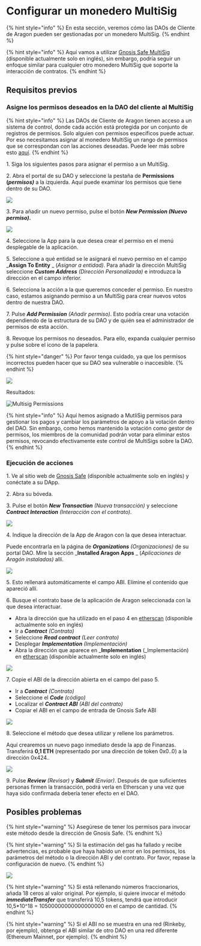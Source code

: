 # Configurar un monedero MultiSig



{% hint style="info" %}
En esta sección, veremos cómo las DAOs de Cliente de Aragon pueden ser gestionadas por un monedero MultiSig.
{% endhint %}

{% hint style="info" %}
Aquí vamos a utilizar [Gnosis Safe MultiSig](https://gnosis-safe.io) (disponible actualmente solo en inglés), sin embargo, podría seguir un enfoque similar para cualquier otro monedero MultiSig que soporte la interacción de contratos.
{% endhint %}

## Requisitos previos

### Asigne los permisos deseados en la DAO del cliente al MultiSig

{% hint style="info" %}
Las DAOs de Cliente de Aragon tienen acceso a un sistema de control, donde cada acción está protegida por un conjunto de registros de permisos. Solo alguien con permisos específicos puede actuar. Por eso necesitamos asignar al monedero MultiSig un rango de permisos que se correspondan con las acciones deseadas. Puede leer más sobre esto [aquí](aragon-client/explore-template-dao/system-setting/permissions-setting.md).
{% endhint %}

1\. Siga los siguientes pasos para asignar el permiso a un MultiSig.

2\. Abra el portal de su DAO y seleccione la pestaña de **Permissions (**_**permisos)**_ a la izquierda. Aquí puede examinar los permisos que tiene dentro de su DAO.

![](https://d33v4339jhl8k0.cloudfront.net/docs/assets/5c98a4fe0428633d2cf3fcf7/images/6112718fb55c2b04bf6dce7e/file-DCOHNWElgt.png)

3\. Para añadir un nuevo permiso, pulse el botón _**New Permission (Nuevo permiso)**_**.**

![](https://d33v4339jhl8k0.cloudfront.net/docs/assets/5c98a4fe0428633d2cf3fcf7/images/611272116ffe270af2a97627/file-D7HYuaQgTh.png)

4\. Seleccione la App para la que desea crear el permiso en el menú desplegable de la aplicación.

5\. Seleccione a qué entidad se le asignará el nuevo permiso en el campo \_**Assign To Entity** \_ (_Asignar a entidad)_. Para añadir la dirección MultiSig seleccione _**Custom Address** (Dirección Personalizada)_ e introduzca la dirección en el campo inferior.&#x20;

6\. Selecciona la acción a la que queremos conceder el permiso. En nuestro caso, estamos asignando permiso a un MultiSig para crear nuevos votos dentro de nuestra DAO.

7\. Pulse _**Add Permission** (Añadir permiso)_. Esto podría crear una votación dependiendo de la estructura de su DAO y de quién sea el administrador de permisos de esta acción.

8\. Revoque los permisos no deseados. Para ello, expanda cualquier permiso y pulse sobre el icono de la papelera.

{% hint style="danger" %}
Por favor tenga cuidado, ya que los permisos incorrectos pueden hacer que su DAO sea vulnerable o inaccesible.
{% endhint %}

![](https://d33v4339jhl8k0.cloudfront.net/docs/assets/5c98a4fe0428633d2cf3fcf7/images/611275a7b37d837a3d0e2535/file-AecSpNvGSO.png)

Resultados:

![Multisig Permissions](https://d33v4339jhl8k0.cloudfront.net/docs/assets/5c98a4fe0428633d2cf3fcf7/images/610d0ef364a230081ba1ce2f/file-aDCnpa7wjo.png)

{% hint style="info" %}
Aquí hemos asignado a MutliSig permisos para gestionar los pagos y cambiar los parámetros de apoyo a la votación dentro del DAO. Sin embargo, como hemos mantenido la votación como gestor de permisos, los miembros de la comunidad podrán votar para eliminar estos permisos, revocando efectivamente este control de MultiSigs sobre la DAO.
{% endhint %}

### Ejecución de acciones

1\. Ve al sitio web de [Gnosis Safe](https://gnosis-safe.io) (disponible actualmente solo en inglés) y conéctate a su DApp.&#x20;

2\. Abra su bóveda.

3\. Pulse el botón _**New Transaction** (Nueva transacción)_ y seleccione _**Contract Interaction** (Interacción con el contrato)_.

![](https://d33v4339jhl8k0.cloudfront.net/docs/assets/5c98a4fe0428633d2cf3fcf7/images/610d0efb766e8844fc34e2c5/file-ery56Brop6.png)

4\. Indique la dirección de la App de Aragon con la que desea interactuar.

Puede encontrarla en la página de _**Organizations** (Organizaciones)_ de su portal DAO. Mire la sección \_**Installed Aragon Apps** \_ (_Aplicaciones de Aragón instaladas)_ allí.

![](https://d33v4339jhl8k0.cloudfront.net/docs/assets/5c98a4fe0428633d2cf3fcf7/images/610d1014766e8844fc34e2cd/file-8cuqErvYC1.png)

5\. Esto rellenará automáticamente el campo ABI. Elimine el contenido que apareció allí.

6\. Busque el contrato base de la aplicación de Aragon seleccionada con la que desea interactuar.

* Abra la dirección que ha utilizado en el paso 4 en [etherscan](https://etherscan.io) (disponible actualmente solo en inglés)
* Ir a _**Contract** (Contrato)_&#x20;
* Seleccione _**Read contract** (Leer contrato)_
* Desplegar _**Implementation** (Implementación)_&#x20;
* Abra la dirección que aparece en _**Implementation** (_Implementación) en [etherscan](https://etherscan.io) (disponible actualmente solo en inglés)

![](https://d33v4339jhl8k0.cloudfront.net/docs/assets/5c98a4fe0428633d2cf3fcf7/images/610d115d766e8844fc34e2ce/file-g3POvBnP7e.png)

7\. Copie el ABI de la dirección abierta en el campo del paso 5.

* Ir a _**Contract** (Contrato)_&#x20;
* Seleccione el _**Code** (código)_&#x20;
* Localizar el _**Contract ABI** (ABI del contrato)_
* Copiar el ABI en el campo de entrada de Gnosis Safe ABI

![](https://d33v4339jhl8k0.cloudfront.net/docs/assets/5c98a4fe0428633d2cf3fcf7/images/610d12f1766e8844fc34e2d7/file-nCgkCpoDAD.png)

8\. Seleccione el método que desea utilizar y rellene los parámetros.

Aquí crearemos un nuevo pago inmediato desde la app de Finanzas. Transferirá **0,1 ETH** (representado por una dirección de token 0x0..0) a la dirección 0x424..

![](https://d33v4339jhl8k0.cloudfront.net/docs/assets/5c98a4fe0428633d2cf3fcf7/images/611277e1766e8844fc34f0ab/file-xlkaRMNQ6n.png)

9\. Pulse _**Review** (Revisar)_ y _**Submit** (Enviar)_. Después de que suficientes personas firmen la transacción, podrá verla en Etherscan y una vez que haya sido confirmada debería tener efecto en el DAO.

## Posibles problemas

{% hint style="warning" %}
Asegúrese de tener los permisos para invocar este método desde la dirección de Gnosis Safe.
{% endhint %}

{% hint style="warning" %}
Si la estimación del gas ha fallado y recibe advertencias, es probable que haya habido un error en los permisos, los parámetros del método o la dirección ABI y del contrato. Por favor, repase la configuración de nuevo.
{% endhint %}

![](https://d33v4339jhl8k0.cloudfront.net/docs/assets/5c98a4fe0428633d2cf3fcf7/images/611278276ffe270af2a97644/file-rxfkptmQt8.png)

{% hint style="warning" %}
Si está rellenando números fraccionarios, añada 18 ceros al valor original. Por ejemplo, si quiere invocar el método _**immediateTransfer**_ que transferirá 10,5 tokens, tendrá que introducir 10,5\*10^18 = 10500000000000000000 en el campo de cantidad.
{% endhint %}

{% hint style="warning" %}
Si el ABI no se muestra en una red (Rinkeby, por ejemplo), obtenga el ABI similar de otro DAO en una red diferente (Ethereum Mainnet, por ejemplo).
{% endhint %}

